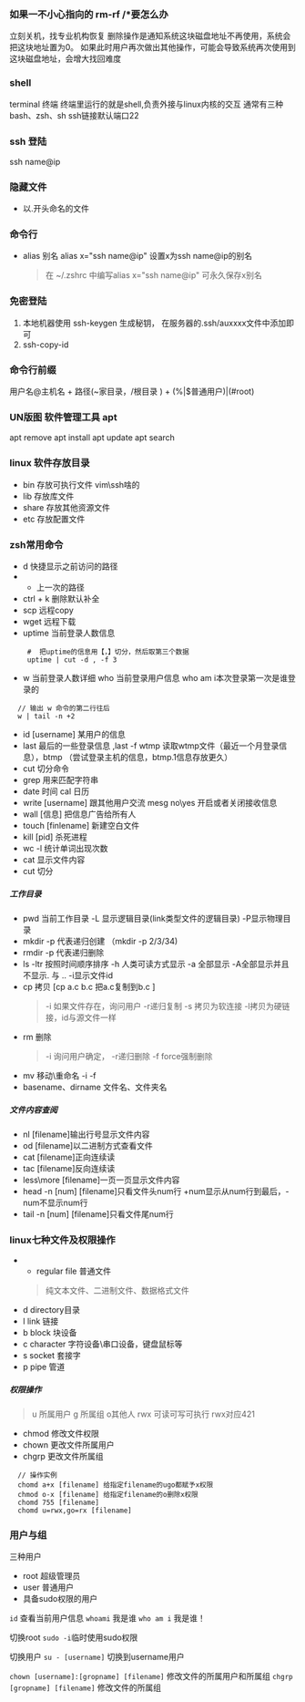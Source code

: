 ### 如果一不小心指向的 rm-rf /*要怎么办
  立刻关机，找专业机构恢复
  删除操作是通知系统这块磁盘地址不再使用，系统会把这块地址置为0。
  如果此时用户再次做出其他操作，可能会导致系统再次使用到这块磁盘地址，会增大找回难度

### shell
  terminal 终端
  终端里运行的就是shell,负责外接与linux内核的交互
  通常有三种bash、zsh、sh
  ssh链接默认端口22
### ssh 登陆
ssh name@ip 
### 隐藏文件
  * 以.开头命名的文件
### 命令行
  * alias 别名  alias x="ssh name@ip"  设置x为ssh name@ip的别名
    > 在 ~/.zshrc 中编写alias x="ssh name@ip" 可永久保存x别名
### 免密登陆
  1. 本地机器使用 ssh-keygen 生成秘钥， 在服务器的.ssh/auxxxx文件中添加即可
  2. ssh-copy-id
### 命令行前缀
  用户名@主机名 + 路径(~家目录，/根目录 ) + (%|$普通用户)|(#root)

### UN版图 软件管理工具 apt
  apt remove
  apt install
  apt update
  apt search

### linux 软件存放目录
  * bin 存放可执行文件 vim\ssh啥的
  * lib 存放库文件
  * share 存放其他资源文件
  * etc 存放配置文件

### zsh常用命令
 * d 快捷显示之前访问的路径
 * - 上一次的路径
 * ctrl + k 删除默认补全
 * scp 远程copy
 * wget 远程下载
 * uptime 当前登录人数信息 
   ```shell
    #  把uptime的信息用【，】切分，然后取第三个数据
    uptime | cut -d , -f 3
   ```
 * w  当前登录人数详细   who 当前登录用户信息  who am i本次登录第一次是谁登录的
  ```
    // 输出 w 命令的第二行往后
    w | tail -n +2
  ```
 * id [username] 某用户的信息
 * last 最后的一些登录信息 ,last -f wtmp  读取wtmp文件（最近一个月登录信息），btmp （尝试登录主机的信息，btmp.1信息存放更久）
 * cut 切分命令
 * grep 用来匹配字符串
 * date 时间 cal 日历
 * write [username] 跟其他用户交流   mesg no\yes 开启或者关闭接收信息
 * wall [信息] 把信息广告给所有人
 * touch [finlename] 新建空白文件
 * kill [pid] 杀死进程
 * wc -l 统计单词出现次数
 * cat 显示文件内容
 * cut 切分
 ##### 工作目录
  * pwd 当前工作目录 -L 显示逻辑目录(link类型文件的逻辑目录)  -P显示物理目录
  * mkdir -p 代表递归创建 （mkdir -p 2/3/34)
  * rmdir -p 代表递归删除
  * ls -ltr 按照时间顺序排序 -h 人类可读方式显示 -a 全部显示 -A全部显示并且不显示. 与 ..  -i显示文件id
  * cp 拷贝  [cp a.c b.c 把a.c复制到b.c ]
    > -i 如果文件存在，询问用户 -r递归复制 -s 拷贝为软连接 -l拷贝为硬链接，id与源文件一样
  * rm 删除
    > -i 询问用户确定， -r递归删除 -f force强制删除
  * mv 移动\重命名  -i  -f 
  * basename、dirname 文件名、文件夹名
 ##### 文件内容查阅
  * nl [filename]输出行号显示文件内容
  * od [filename]以二进制方式查看文件
  * cat [filename]正向连续读
  * tac [filename]反向连续读
  * less\more [filename]一页一页显示文件内容
  * head -n [num] [filename]只看文件头num行 +num显示从num行到最后，-num不显示num行
  * tail -n [num] [filename]只看文件尾num行
### linux七种文件及权限操作
  * - regular file 普通文件
    > 纯文本文件、二进制文件、数据格式文件
  * d directory目录
  * l link 链接
  * b block 块设备
  * c character 字符设备\串口设备，键盘鼠标等
  * s socket 套接字
  * p pipe 管道
  ##### 权限操作
  > u 所属用户 g 所属组 o其他人  rwx 可读可写可执行 rwx对应421
  * chmod  修改文件权限
  * chown  更改文件所属用户
  * chgrp  更改文件所属组
  ```
    // 操作实例
    chomd a+x [filename] 给指定filename的ugo都赋予x权限
    chmod o-x [filename] 给指定filename的o删除x权限
    chomd 755 [filename]  
    chomd u=rwx,go=rx [filename]  
  ```
### 用户与组
  三种用户
  * root 超级管理员
  * user 普通用户
  * 具备sudo权限的用户

  ```id``` 查看当前用户信息
  ```whoami``` 我是谁
  ```who am i``` 我是谁！

  切换root ```sudo -i```临时使用sudo权限

  切换用户 ```su - [username]``` 切换到username用户

  ```chown [username]:[gropname] [filename]``` 修改文件的所属用户和所属组
  ```chgrp [gropname] [filename]``` 修改文件的所属组